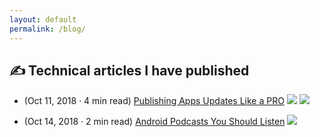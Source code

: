 ```yaml
---
layout: default
permalink: /blog/
---
```


## ✍️ Technical articles I have published

- (Oct 11, 2018 · 4 min read) [Publishing Apps Updates Like a PRO](https://medium.com/@andrefrsousa/publishing-apps-updates-like-a-pro-558f3f308eda) ![](https://img.shields.io/badge/android_studio-lightgrey.svg) ![](https://img.shields.io/badge/gradle-green.svg)

- (Oct 14, 2018 · 2 min read) [Android Podcasts You Should Listen](https://medium.com/@andrefrsousa/android-podcasts-you-should-listen-e6e4101eeb5a) ![](https://img.shields.io/badge/android-brightgreen.svg)